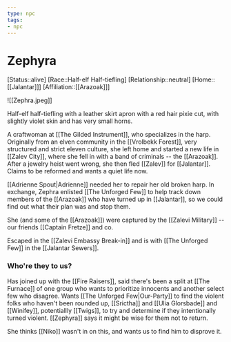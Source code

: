 ```yaml
---
type: npc
tags: 
- npc
---
```


# Zephyra
[Status::alive]
[Race::Half-elf Half-tiefling]
[Relationship::neutral]
[Home::[[Jalantar]]]
[Affiliation::[[Arazoak]]]

![[Zephra.jpeg]]

Half-elf half-tiefling with a leather skirt apron with a red hair pixie cut, with slightly violet skin and has very small horns. 

A craftwoman at [[The Gilded Instrument]], who specializes in the harp. Originally from an elven community in the [[Vrolbekk Forest]], very structured and strict eleven culture, she left home and started a new life in [[Zalev City]], where she fell in with a band of criminals -- the [[Arazoak]]. After a jewelry heist went wrong, she then fled [[Zalev]] for [[Jalantar]]. Claims to be reformed and wants a quiet life now.

[[Adrienne Spout|Adrienne]] needed her to repair her old broken harp. In exchange, Zephra enlisted [[The Unforged Few]] to help track down members of the [[Arazoak]] who have turned up in [[Jalantar]], so we could find out what their plan was and stop them.

She (and some of the [[Arazoak]]) were captured by the [[Zalevi Military]] --  our friends [[Captain Fretze]] and co. 

Escaped in the [[Zalevi Embassy Break-in]] and is with [[The Unforged Few]] in the [[Jalantar Sewers]]. 

### Who're they to us?
Has joined up with the [[Fire Raisers]], said there's been a split at [[The Furnace]] of one group who wants to prioritize innocents and another select few who disagree. Wants [[The Unforged Few|Our-Party]] to find the violent folks who haven't been rounded up, [[Srictha]] and [[Ulia Glorsbade]] and [[Winifey]], potentiallly [[Twigs]], to try and determine if they intentionally turned violent. [[Zephyra]] says it might be wise for them not to return. 

She thinks [[Niko]] wasn't in on this, and wants us to find him to disprove it. 

